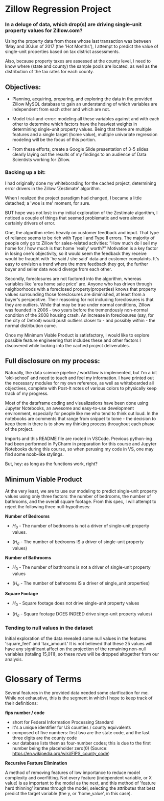 # Zillow Regression Project

### In a deluge of data, which drop(s) are driving single-unit property values for Zillow.com?

Using the property data from those whose last transaction was between 1May and 30Jun of 2017 (the 'Hot Months'), I attempt to predict the value of single-unit properties based on tax district assessments.

Also, because property taxes are assessed at the county level, I need to know where (state and county) the sample pools are located, as well as the distribution of the tax rates for each county.  

## Objectives:
- Planning, acquiring, preparing, and exploring the data in the provided Zillow MySQL database to gain an understanding of which variables are independent from each other and which are not.

- Model trial-and-error: modeling all these variables against and with each other to determine which factors have the heaviest weights in determining single-unit property values.  Being that there are multiple features and a single target (home value), multiple univariate regression modeling will be the focus of this portion.

- From these efforts, create a Google Slide presentation of 3-5 slides clearly laying out the results of my findings to an audience of Data Scientists working for Zillow.  

### Backing up a bit:

I had originally done my whiteborading for the cached project, determining error drivers in the Zillow 'Zestimate' algorithm.

When I realized the project paradigm had changed, I became a little detached; a 'woe is me' moment, for sure.  

BUT hope was not lost: in my initial exploration of the Zestimate algorithm, I noticed a couple of things that seemed problematic and were almost certainly drivers of error.

One, the algorithm relies heavily on customer feedback and input.  That type of reliance seems to be rich with Type I and Type II errors.  The majority of people only go to Zillow for sales-related activities: "How much do I sell my home for / how much is that home 'really' worth?"  Motivation is a key factor in losing one's objectivity, so it would seem the feedback they receive would be fraught with 'he said / she said' data and customer complaints.  It's easy to envision a trend where the more feedback they got, the further buyer and seller data would diverge from each other.

Secondly, foreclosures are not factored into the algorithm, whereas variables like 'area home sale price' are.  Anyone who has driven through neighborhoods with a foreclosed property(properties) knows that property values surrounding those foreclosures are diminished, at least from a buyer's perspective.  Their reasoning for not including foreclosures is that they are outliers.  While that may be true under normal conditions, Zillow was founded in 2006 - two years before the tremendously non-normal condition of the 2008 housing crash.   An increase in foreclosures (say, for the city of Detroit) would push outliers closer to - and possibly within - the normal distribution curve.  

Once my Minimum Viable Product is satisfactory, I would like to explore possible feature engineering that includes these and other factors I discovered while looking into the cached project deliverables.

## Full disclosure on my process:

Naturally, the data science pipeline / workflow is implemented, but I'm a bit 'old-school' and need to touch and feel my information.  I have printed out the necessary modules for my own reference, as well as whiteboarded all objectives, complete with Post-It notes of various colors to physically keep track of my progress.

Most of the dataframe coding and visualizations have been done using Jupyter Notebooks, an awesome and easy-to-use development environment, especially for people like me who tend to think out loud.  In the notebooks are comments that range from snippet to tome - the decision to keep them in there is to show my thinking process throughout each phase of the project.

Imports and this README file are rooted in VSCode.  Previous python-ing had been performed in PyCharm in preparation for this course and Jupyter Notebooks during this course, so when perusing my code in VS, one may find some noob-like stylings. 

But, hey: as long as the functions work, right?

## Minimum Viable Product

At the very least, we are to use our modeling to predict single-unit property values using only three factors: the number of bedrooms, the number of bathrooms, and the overall square footage.  From this spec, I will attempt to reject the following three null-hypotheses:

**Number of Bedrooms**

- $H_0$ - The number of bedrooms is not a driver of single-unit property values.

- ($H_a$ - The number of bedrooms IS a driver of single-unit property values)

**Number of Bathrooms**

- $H_0$ - The number of bathrooms is not a driver of single-unit property values

- ($H_a$ - The number of bathrooms IS a driver of single_unit properties)

**Square Footage**

- $H_0$ - Square footage does not drive single-unit property values

- ($H_a$ - Square footage DOES INDEED drive singe-unit property values)

### Tending to null values in the dataset

Initial exploration of the data revealed some null values in the features 'square_feet' and 'tax_amount.'  It is not believed that these 25 values will have any significant affect on the projection of the remaining non-null variables (totaling 15,011), so these rows will be dropped altogether from our analysis.  

# Glossary of Terms

Several features in the provided data needed some clarification for me.  While not exhaustive, this is the segment in which I hope to keep track of their definitions:

**fips number / code**
- short for Federal Information Processing Standard
- it's a unique identifier for US counties / county equivalents
- composed of five numbers: first two are the state code, and the last three digits are the county code
- our database lists them as four-number codes; this is due to the first number being the placeholder zero(0)
(Source: https://en.wikipedia.org/wiki/FIPS_county_code)

**Recursive Feature Elimination**

A method of removing features of low importance to reduce model complexity and overfitting.  Not every feature (independent variable, or X value) is as important to the model as the next, and this method of 'feature herd thinning' iterates through the model, selecting the attributes that best predict the target variable (the y, or 'home_value', in this case).